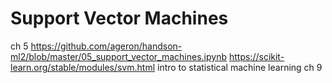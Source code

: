 # Support Vector Machines
ch 5
https://github.com/ageron/handson-ml2/blob/master/05_support_vector_machines.ipynb
https://scikit-learn.org/stable/modules/svm.html
intro to statistical machine learning ch 9
